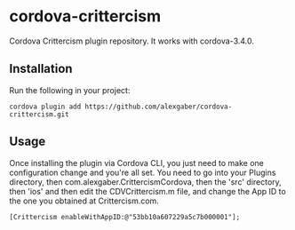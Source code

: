 # cordova-crittercism

Cordova Crittercism plugin repository. It works with cordova-3.4.0.

## Installation

Run the following in your project:

```
cordova plugin add https://github.com/alexgaber/cordova-crittercism.git
```

## Usage

Once installing the plugin via Cordova CLI, you just need to make one configuration change and you're all set.  You need to go into your Plugins directory, then com.alexgaber.CrittercismCordova, then the 'src' directory, then 'ios' and then edit the CDVCrittercism.m file, and change the App ID to the one you obtained at Crittercism.com.

```
[Crittercism enableWithAppID:@"53bb10a607229a5c7b000001"];  
